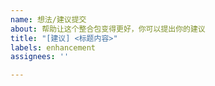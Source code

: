 ```yaml
---
name: 想法/建议提交
about: 帮助让这个整合包变得更好，你可以提出你的建议
title: "[建议] <标题内容>"
labels: enhancement
assignees: ''

---
```



